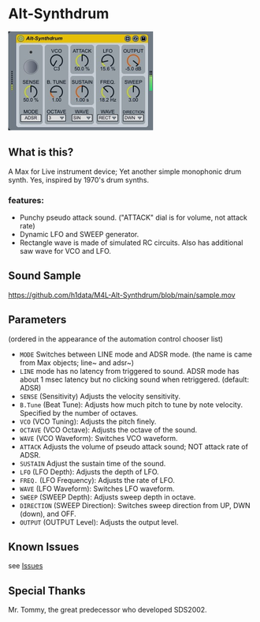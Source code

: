 # Alt-Synthdrum
![image of Alt-Synthdrum](img/ALT-Synthdrum_image.jpg)
## What is this?
A Max for Live instrument device;
Yet another simple monophonic drum synth. Yes, inspired by 1970's drum synths.

### features:
- Punchy pseudo attack sound. ("ATTACK" dial is for volume, not attack rate)
- Dynamic LFO and SWEEP generator.
- Rectangle wave is made of simulated RC circuits. Also has additional saw wave for VCO and LFO.

## Sound Sample
https://github.com/h1data/M4L-Alt-Synthdrum/blob/main/sample.mov

## Parameters
(ordered in the appearance of the automation control chooser list)
- `MODE` Switches between LINE mode and ADSR mode. (the name is came from Max objects; line~ and adsr~)
- `LINE` mode has no latency from triggered to sound. ADSR mode has about 1 msec latency but no clicking sound when retriggered. (default: ADSR)
- `SENSE` (Sensitivity) Adjusts the velocity sensitivity.
- `B.Tune` (Beat Tune): Adjusts how much pitch to tune by note velocity. Specified by the number of octaves.
- `VCO` (VCO Tuning): Adjusts the pitch finely.
- `OCTAVE` (VCO Octave): Adjusts the octave of the sound.
- `WAVE` (VCO Waveform): Switches VCO waveform.
- `ATTACK` Adjusts the volume of pseudo attack sound; NOT attack rate of ADSR.
- `SUSTAIN` Adjust the sustain time of the sound.
- `LFO` (LFO Depth): Adjusts the depth of LFO.
- `FREQ.` (LFO Frequency): Adjusts the rate of LFO.
- `WAVE` (LFO Waveform): Switches LFO waveform.
- `SWEEP` (SWEEP Depth): Adjusts sweep depth in octave.
- `DIRECTION` (SWEEP Direction): Switches sweep direction from UP, DWN (down), and OFF.
- `OUTPUT` (OUTPUT Level): Adjusts the output level.

## Known Issues
see [Issues](https://github.com/h1data/M4L-Alt-Synthdrum/issues?q=+)

## Special Thanks
Mr. Tommy, the great predecessor who developed SDS2002.